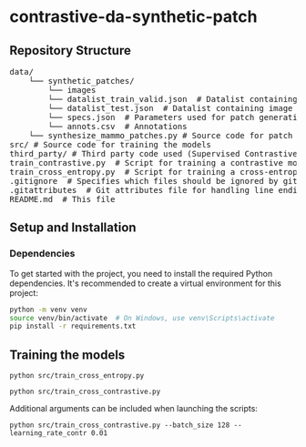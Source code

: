 # contrastive-da-synthetic-patch

## Repository Structure

<pre>
data/
    └── synthetic_patches/
        └── images
        └── datalist_train_valid.json  # Datalist containing image path and labels
        └── datalist_test.json  # Datalist containing image path and labels
        └── specs.json  # Parameters used for patch generation
        └── annots.csv  # Annotations
    └── synthesize_mammo_patches.py # Source code for patch generation
src/ # Source code for training the models
third_party/ # Third party code used (Supervised Contrastive loss computation)
train_contrastive.py  # Script for training a contrastive model
train_cross_entropy.py  # Script for training a cross-entropy model
.gitignore  # Specifies which files should be ignored by git
.gitattributes  # Git attributes file for handling line endings and other settings
README.md  # This file
</pre>

## Setup and Installation

### Dependencies

To get started with the project, you need to install the required Python dependencies. It's recommended to create a virtual environment for this project:

```bash
python -m venv venv
source venv/bin/activate  # On Windows, use venv\Scripts\activate
pip install -r requirements.txt
```

## Training the models
```
python src/train_cross_entropy.py
```
```
python src/train_cross_contrastive.py
```

Additional arguments can be included when launching the scripts:

```
python src/train_cross_contrastive.py --batch_size 128 --learning_rate_contr 0.01
```
